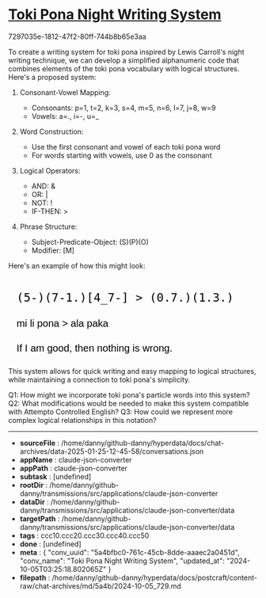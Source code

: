 # [Toki Pona Night Writing System](https://claude.ai/chat/5a4bfbc0-761c-45cb-8dde-aaaec2a0451d)

7297035e-1812-47f2-80ff-744b8b65e3aa

 To create a writing system for toki pona inspired by Lewis Carroll's night writing technique, we can develop a simplified alphanumeric code that combines elements of the toki pona vocabulary with logical structures. Here's a proposed system:

1. Consonant-Vowel Mapping:
   - Consonants: p=1, t=2, k=3, s=4, m=5, n=6, l=7, j=8, w=9
   - Vowels: a=., i=-, u=_

2. Word Construction:
   - Use the first consonant and vowel of each toki pona word
   - For words starting with vowels, use 0 as the consonant

3. Logical Operators:
   - AND: &
   - OR: |
   - NOT: !
   - IF-THEN: >

4. Phrase Structure:
   - Subject-Predicate-Object: (S)(P)(O)
   - Modifier: [M]

Here's an example of how this might look:

<antArtifact identifier="toki-pona-night-writing" type="image/svg+xml" title="Toki Pona Night Writing Example">
<svg viewBox="0 0 300 100" xmlns="http://www.w3.org/2000/svg">
  <text x="10" y="30" font-family="monospace" font-size="14">
    (5-)(7-1.)[4_7-] > (0.7.)(1.3.)
  </text>
  <text x="10" y="60" font-family="sans-serif" font-size="12">
    mi li pona > ala paka
  </text>
  <text x="10" y="90" font-family="sans-serif" font-size="12">
    If I am good, then nothing is wrong.
  </text>
</svg>
</antArtifact>

This system allows for quick writing and easy mapping to logical structures, while maintaining a connection to toki pona's simplicity.

Q1: How might we incorporate toki pona's particle words into this system?
Q2: What modifications would be needed to make this system compatible with Attempto Controlled English?
Q3: How could we represent more complex logical relationships in this notation?

---

* **sourceFile** : /home/danny/github-danny/hyperdata/docs/chat-archives/data-2025-01-25-12-45-58/conversations.json
* **appName** : claude-json-converter
* **appPath** : claude-json-converter
* **subtask** : [undefined]
* **rootDir** : /home/danny/github-danny/transmissions/src/applications/claude-json-converter
* **dataDir** : /home/danny/github-danny/transmissions/src/applications/claude-json-converter/data
* **targetPath** : /home/danny/github-danny/transmissions/src/applications/claude-json-converter/data
* **tags** : ccc10.ccc20.ccc30.ccc40.ccc50
* **done** : [undefined]
* **meta** : {
  "conv_uuid": "5a4bfbc0-761c-45cb-8dde-aaaec2a0451d",
  "conv_name": "Toki Pona Night Writing System",
  "updated_at": "2024-10-05T03:25:18.802065Z"
}
* **filepath** : /home/danny/github-danny/hyperdata/docs/postcraft/content-raw/chat-archives/md/5a4b/2024-10-05_729.md